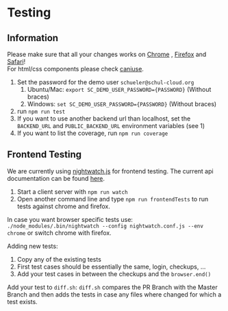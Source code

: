 # Testing

## Information

Please make sure that all your changes works on [Chrome](https://www.google.de/chrome/browser/desktop/index.html) , [Firefox](https://www.mozilla.org/de/firefox/new/) and [Safari](https://www.apple.com/de/safari/)!  
For html/css components please check [caniuse](https://caniuse.com/).

1. Set the password for the demo user `schueler@schul-cloud.org`
   1. Ubuntu/Mac: `export SC_DEMO_USER_PASSWORD={PASSWORD}` \(Without braces\)
   2. Windows: `set SC_DEMO_USER_PASSWORD={PASSWORD}` \(Without braces\)
2. run `npm run test`
3. If you want to use another backend url than localhost, set the `BACKEND_URL` and `PUBLIC_BACKEND_URL` environment variables \(see 1\)
4. If you want to list the coverage, run `npm run coverage`

## Frontend Testing

We are currently using [nightwatch.js](http://nightwatchjs.org/) for frontend testing. The current api documentation can be found [here](http://nightwatchjs.org/api).

1. Start a client server with `npm run watch`
2. Open another command line and type `npm run frontendTests` to run tests against chrome and firefox.

In case you want browser specific tests use: `./node_modules/.bin/nightwatch --config nightwatch.conf.js --env chrome` or switch chrome with firefox.

Adding new tests:

1. Copy any of the existing tests
2. First test cases should be essentially the same, login, checkups, ...
3. Add your test cases in between the checkups and the `browser.end()`

Add your test to `diff.sh`: `diff.sh` compares the PR Branch with the Master Branch and then adds the tests in case any files where changed for which a test exists.

